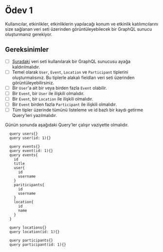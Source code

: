 # Ödev 1

Kullanıcılar, etkinlikler, etkinliklerin yapılacağı konum ve etkinlik katılımcılarını size sağlanan veri seti üzerinden görüntüleyebilecek bir GraphQL sunucu oluşturmanız gerekiyor.

## Gereksinimler
- [ ] [Şuradaki](./data.json) veri seti kullanılarak bir GraphQL sunucusu ayağa kaldırılmalıdır.
- [ ] Temel olarak `User`, `Event`, `Location` ve `Participant` tiplerini oluşturmalısınız. Bu tiplerle alakalı fieldları veri seti üzerinden görüntüleyebilirsiniz.
- [ ] Bir `User`'a ait bir veya birden fazla `Event` olabilir.
- [ ] Bir `Event`, bir  `User` ile ilişkili olmalıdır.
- [ ] Bir `Event`, bir `Location` ile ilişkili olmalıdır.
- [ ] Bir `Event` birden fazla `Participant` ile ilişkili olmalıdır.
- [ ] Tüm tipler üzerinde tümünü listeleme ve id bazlı bir kaydı getirme Query'leri yazılmalıdır.

Günün sonunda aşağıdaki Query'ler çalışır vaziyette olmalıdır.

```
  query users{}
  query user(id: 1){}

  query events{}
  query event(id: 1){}
  query events{
    id
    title
    user{
      id
      username
    }
    pariticipants{
      id
      username
    }
    location{
      id
      name
    }
  }

  query locations{}
  query location(id: 1){}

  query participants{}
  query participant(id: 1){}

```
